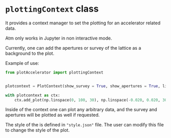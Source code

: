 # `plottingContext` class

It provides a context manager to set the plotting for an accelerator related data.

Atm only works in Jupyter in non interactive mode.

Currently, one can add the apertures or survey of the lattice as a background to the plot.

Example of use:

```python
from plotAccelerator import plottingContext
```

```python

plotcontext = PlotContext(show_survey = True, show_apertures = True, line = sis18ring)

with plotcontext as ctx:
	ctx.add_plot(np.linspace(0, 100, 30), np.linspace(-0.020, 0.020, 30), '-o', label = "dummy", color = "green" )

```
Inside of the context one can plot any arbitrary data, and the survey and apertures will be plotted as well if requested.

The style of the is defined in `"style.json"` file. The user can modify this file to change the style of the plot.